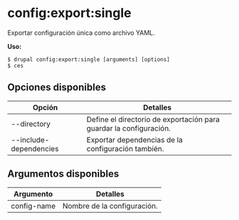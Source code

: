 # config:export:single
Exportar configuración única como archivo YAML.

**Uso:**
```
$ drupal config:export:single [arguments] [options] 
$ ces  
```

## Opciones disponibles
Opción | Detalles
-------|-------------
--directory | Define el directorio de exportación para guardar la configuración.
--include-dependencies | Exportar dependencias de la configuración también.

## Argumentos disponibles
Argumento | Detalles
---------|-------------
config-name | Nombre de la configuración.
